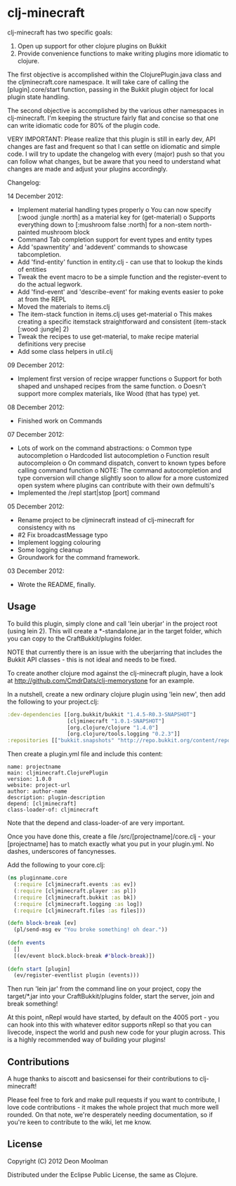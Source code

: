 # clj-minecraft

clj-minecraft has two specific goals:

1) Open up support for other clojure plugins on Bukkit
2) Provide convenience functions to make writing plugins more
idiomatic to clojure.

The first objective is accomplished within the ClojurePlugin.java
class and the cljminecraft.core namespace. It will take care of
calling the [plugin].core/start function, passing in the Bukkit plugin
object for local plugin state handling.

The second objective is accomplished by the various other namespaces
in clj-minecraft. I'm keeping the structure fairly flat and concise so
that one can write idiomatic code for 80% of the plugin code.

VERY IMPORTANT: Please realize that this plugin is still in early dev,
API changes are fast and frequent so that I can settle on idiomatic
and simple code. I will try to update the changelog with every (major) push so
that you can follow what changes, but be aware that you need to
understand what changes are made and adjust your plugins accordingly.

Changelog:

14 December 2012:
 - Implement material handling types properly
   o You can now specify [:wood :jungle :north] as a material key for (get-material)
   o Supports everything down to [:mushroom false :north] for a non-stem north-painted mushroom block
 - Command Tab completion support for event types and entity types
 - Add 'spawnentity' and 'addevent' commands to showcase tabcompletion.
 - Add 'find-entity' function in entity.clj - can use that to lookup the kinds of entities
 - Tweak the event macro to be a simple function and the register-event to do the actual legwork.
 - Add 'find-event' and 'describe-event' for making events easier to poke at from the REPL
 - Moved the materials to items.clj
 - The item-stack function in items.clj uses get-material
   o This makes creating a specific itemstack straightforward and consistent (item-stack [:wood :jungle] 2)
 - Tweak the recipes to use get-material, to make recipe material definitions very precise
 - Add some class helpers in util.clj

09 December 2012:
 - Implement first version of recipe wrapper functions
   o Support for both shaped and unshaped recipes from the same function.
   o Doesn't support more complex materials, like Wood (that has type) yet.

08 December 2012:
 - Finished work on Commands

07 December 2012:
 - Lots of work on the command abstractions:
   o Common type autocompletion
   o Hardcoded list autocompletion
   o Function result autocompleion
   o On command dispatch, convert to known types before calling command function
   o NOTE: The command autocompletion and type conversion will change slightly soon to allow for a more customized open system where plugins can contribute with their own defmulti's
 - Implemented the /repl start|stop [port] command

05 December 2012:
 - Rename project to be cljminecraft instead of clj-minecraft for consistency with ns
 - #2 Fix broadcastMessage typo
 - Implement logging colouring
 - Some logging cleanup
 - Groundwork for the command framework.

03 December 2012:
 - Wrote the README, finally.

## Usage

To build this plugin, simply clone and call 'lein uberjar' in the
project root (using lein 2). This will create a *-standalone.jar in the
target folder, which you can copy to the CraftBukkit/plugins folder.

NOTE that currently there is an issue with the uberjarring that
includes the Bukkit API classes - this is not ideal and needs to be fixed.

To create another clojure mod against the clj-minecraft plugin, have a
look at http://github.com/CmdrDats/clj-memorystone for an example.

In a nutshell, create a new ordinary clojure plugin using 'lein new',
then add the following to your project.clj:

```clojure
:dev-dependencies [[org.bukkit/bukkit "1.4.5-R0.3-SNAPSHOT"]
                   [cljminecraft "1.0.1-SNAPSHOT"]
                   [org.clojure/clojure "1.4.0"]
                   [org.clojure/tools.logging "0.2.3"]]
:repositories [["bukkit.snapshots" "http://repo.bukkit.org/content/repositories/snapshots"]]
```

Then create a plugin.yml file and include this content:

```
name: projectname
main: cljminecraft.ClojurePlugin
version: 1.0.0
website: project-url
author: author-name
description: plugin-description
depend: [cljminecraft]
class-loader-of: cljminecraft
```

Note that the depend and class-loader-of are very important.

Once you have done this, create a file /src/[projectname]/core.clj -
your [projectname] has to match exactly what you put in your
plugin.yml. No dashes, underscores of fancynesses.

Add the following to your core.clj:

```clojure
(ns pluginname.core
  (:require [cljminecraft.events :as ev])
  (:require [cljminecraft.player :as pl])
  (:require [cljminecraft.bukkit :as bk])
  (:require [cljminecraft.logging :as log])
  (:require [cljminecraft.files :as files]))

(defn block-break [ev]
  (pl/send-msg ev "You broke something! oh dear."))
  
(defn events
  []
  [(ev/event block.block-break #'block-break)])
   
(defn start [plugin]
  (ev/register-eventlist plugin (events)))  
```

Then run 'lein jar' from the command line on your project, copy the
target/*.jar into your CraftBukkit/plugins folder, start the server,
join and break something!

At this point, nRepl would have started, by default on the 4005 port -
you can hook into this with whatever editor supports nRepl so that you
can livecode, inspect the world and push new code for your plugin
across. This is a highly recommended way of building your plugins!

## Contributions

A huge thanks to aiscott and basicsensei for their contributions to clj-minecraft!

Please feel free to fork and make pull requests if you want to contribute,
I love code contributions - it makes the whole project that much more well rounded.
On that note, we're desperately needing documentation, so if you're keen to contribute
to the wiki, let me know.

## License

Copyright (C) 2012 Deon Moolman

Distributed under the Eclipse Public License, the same as Clojure.
